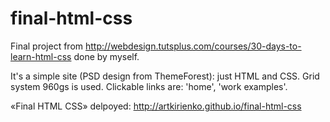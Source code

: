 final-html-css
==============
Final project from http://webdesign.tutsplus.com/courses/30-days-to-learn-html-css done by myself.

It's a simple site (PSD design from ThemeForest): just HTML and CSS. Grid system 960gs is used.
Clickable links are: 'home', 'work examples'.

«Final HTML CSS» delpoyed: http://artkirienko.github.io/final-html-css
